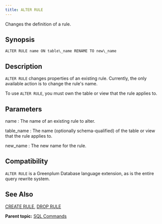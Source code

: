 ```yaml
---
title: ALTER RULE 
---
```


Changes the definition of a rule.

## <a id="section2"></a>Synopsis 

``` {#sql_command_synopsis}
ALTER RULE name ON table\_name RENAME TO new\_name
```

## <a id="section3"></a>Description 

`ALTER RULE` changes properties of an existing rule. Currently, the only available action is to change the rule's name.

To use `ALTER RULE`, you must own the table or view that the rule applies to.

## <a id="section4"></a>Parameters 

name
:   The name of an existing rule to alter.

table\_name
:   The name \(optionally schema-qualified\) of the table or view that the rule applies to.

new\_name
:   The new name for the rule.

## <a id="section7"></a>Compatibility 

`ALTER RULE` is a Greenplum Database language extension, as is the entire query rewrite system.

## <a id="seealso"></a>See Also 

[CREATE RULE](CREATE_RULE.html), [DROP RULE](DROP_RULE.html)

**Parent topic:** [SQL Commands](../sql_commands/sql_ref.html)
